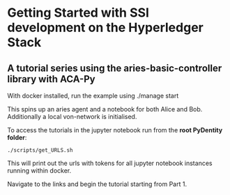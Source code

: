 # Getting Started with SSI development on the Hyperledger Stack
## A tutorial series using the aries-basic-controller library with ACA-Py

With docker installed, run the example using ./manage start

This spins up an aries agent and a notebook for both Alice and Bob. Additionally a local von-network is initialised.

To access the tutorials in the jupyter notebook run from the **root PyDentity folder**:

`./scripts/get_URLS.sh`

This will print out the urls with tokens for all jupyter notebook instances running within docker.

Navigate to the links and begin the tutorial starting from Part 1.
